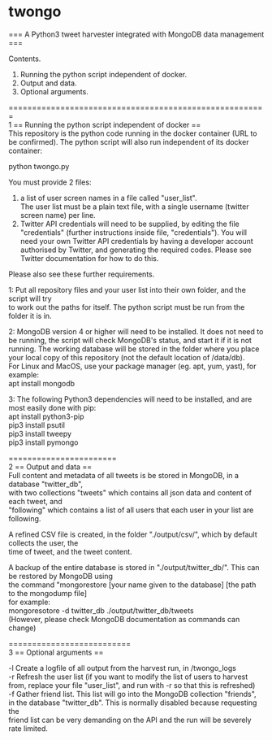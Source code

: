 # twongo

=== A Python3 tweet harvester integrated with MongoDB data management ===

Contents. 
1. Running the python script independent of docker.  
2. Output and data.  
3. Optional arguments.  


=======================================================  
1 == Running the python script independent of docker ==  
This repository is the python code running in the docker container (URL to be confirmed).
The python script will also run independent of its docker container:  

python twongo.py

You must provide 2 files:  
1. a list of user screen names in a file called "user_list".  
The user list must be a plain text file, with a single username (twitter screen name) per line.  
2. Twitter API credentials will need to be supplied, by editing the file "credentials"
(further instructions inside file, "credentials"). You will need your own Twitter API
credentials by having a developer account authorised by Twitter, and generating
the required codes. Please see Twitter documentation for how to do this.  

Please also see these further requirements.  

1: Put all repository files and your user list into their own folder, and the script will try  
to work out the paths for itself. The python script must be run from the folder it is in.

2: MongoDB version 4 or higher will need to be installed. It does not need to be running,
the script will check MongoDB's status, and start it if it is not running.
The working database will be stored in the folder where you place your local copy
of this repository (not the default location of /data/db).  
For Linux and MacOS, use your package manager (eg. apt, yum, yast), for example:  
apt install mongodb  

3: The following Python3 dependencies will need to be installed, and are most easily done with pip:  
apt install python3-pip  
pip3 install psutil  
pip3 install tweepy  
pip3 install pymongo  

=======================  
2 == Output and data ==  
Full content and metadata of all tweets is be stored in MongoDB, in a database "twitter_db",  
with two collections "tweets" which contains all json data and content of each tweet, and  
"following" which contains a list of all users that each user in your list are following.  

A refined CSV file is created, in the folder "./output/csv/", which by default collects the user, the  
time of tweet, and the tweet content.  

A backup of the entire database is stored in "./output/twitter_db/". This can be restored by MongoDB using  
the command "mongorestore [your name given to the database] [the path to the mongodump file]  
for example:  
mongoresotore -d twitter_db ./output/twitter_db/tweets  
(However, please check MongoDB documentation as commands can change)  

==========================  
3 == Optional arguments ==

-l      Create a logfile of all output from the harvest run, in /twongo_logs  
-r      Refresh the user list (if you want to modify the list of users to harvest  
        from, replace your file "user_list", and run with -r so that this is refreshed)  
-f      Gather friend list. This list will go into the MongoDB collection "friends",  
        in the database "twitter_db". This is normally disabled because requesting the  
        friend list can be very demanding on the API and the run will be severely  
        rate limited.  
        
